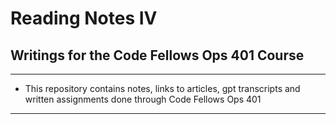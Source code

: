 # Reading Notes IV
## Writings for the Code Fellows Ops 401 Course
---
- This repository contains notes, links to articles, gpt transcripts and written assignments done through Code Fellows Ops 401
---

